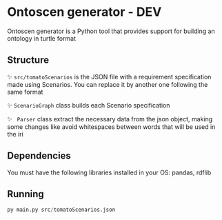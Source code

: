 # Ontoscen generator - DEV

Ontoscen generator is a Python tool that provides support for building an ontology in turtle format

## Structure
✨ ```src/tomatoScenarios``` is the JSON file with a requirement specification made using Scenarios. You can replace it by another one following the same format

✨ ``` ScenarioGraph ``` class builds each Scenario specification 

✨ ``` Parser``` class extract the necessary data from the json object, making some changes like avoid whitespaces between words that will be used in the iri


## Dependencies

You must have the following libraries installed in your OS: pandas, rdflib

## Running

```python
py main.py src/tomatoScenarios.json
```
